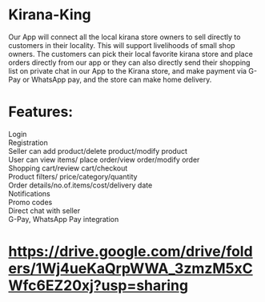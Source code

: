 # Kirana-King
Our App will connect all the local kirana store owners to sell directly to customers in their locality. This will support livelihoods of small shop owners.  The customers can pick their local favorite kirana store and place orders directly from our app or they can also directly send their shopping list on private chat in our App to the Kirana store, and make payment via G-Pay or WhatsApp pay, and the store can make home delivery.

# Features:

Login<br>
Registration<br>
Seller can add product/delete product/modify product<br>
User can view items/ place order/view order/modify order<br>
Shopping cart/review cart/checkout<br>
Product filters/ price/category/quantity<br>
Order details/no.of.items/cost/delivery date<br>
Notifications<br>
Promo codes<br>
Direct chat with seller<br>
G-Pay, WhatsApp Pay integration<br>


# https://drive.google.com/drive/folders/1Wj4ueKaQrpWWA_3zmzM5xCWfc6EZ20xj?usp=sharing